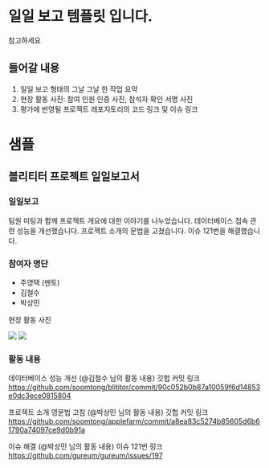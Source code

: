 # 일일 보고 템플릿 입니다.

참고하세요



## 들어갈 내용

1. 일일 보고 형태의 그날 그날 한 작업 요약
2. 현장 활동 사진: 참여 인원 인증 사진, 참석자 확인 서명 사진 
3. 평가에 반영될 프로젝트 레포지토리의 코드 링크 및 이슈 링크



# 샘플

## 블리티터 프로젝트 일일보고서

### 일일보고

팀원 미팅과 함께 프로젝트 개요에 대한 이야기를 나누었습니다.
데이터베이스 접속 관련 성능을 개선했습니다.
프로젝트 소개의 문법을 고쳤습니다.
이슈 121번을 해결했습니다.

### 참여자 명단

- 주영택 (멘토)
- 김철수 
- 박상민

현장 활동 사진

![](https://placeimg.com/320/240/1)
![](https://placeimg.com/320/240/2)

### 활동 내용

데이터베이스 성능 개선 (@김철수 님의 활동 내용)
깃헙 커밋 링크 https://github.com/soomtong/blititor/commit/90c052b0b87a10059f6d14853e0dc3ece0815804

프로젝트 소개 영문법 고침 (@박상민 님의 활동 내용)
깃헙 커밋 링크 https://github.com/soomtong/applefarm/commit/a8ea83c5274b85605d6b61790a74097ce9d0b91a

이슈 해결 (@박상민 님의 활동 내용)
이슈 121번 링크 https://github.com/gureum/gureum/issues/197


